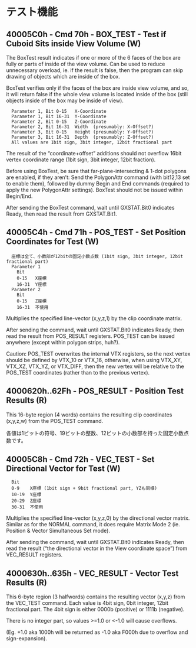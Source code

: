 # テスト機能

## 40005C0h - Cmd 70h - BOX_TEST - Test if Cuboid Sits inside View Volume (W)

The BoxTest result indicates if one or more of the 6 faces of the box are fully or parts of inside of the view volume. Can be used to reduce unnecessary overload, ie. if the result is false, then the program can skip drawing of objects which are inside of the box.

BoxTest verifies only if the faces of the box are inside view volume, and so, it will return false if the whole view volume is located inside of the box (still objects inside of the box may be inside of view).

```
  Parameter 1, Bit 0-15   X-Coordinate
  Parameter 1, Bit 16-31  Y-Coordinate
  Parameter 2, Bit 0-15   Z-Coordinate
  Parameter 2, Bit 16-31  Width  (presumably: X-Offset?)
  Parameter 3, Bit 0-15   Height (presumably: Y-Offset?)
  Parameter 3, Bit 16-31  Depth  (presumably: Z-Offset?)
  All values are 1bit sign, 3bit integer, 12bit fractional part
```

The result of the “coordinate+offset” additions should not overflow 16bit vertex coordinate range (1bit sign, 3bit integer, 12bit fraction).

Before using BoxTest, be sure that far-plane-intersecting & 1-dot polygons are enabled, if they aren’t: Send the PolygonAttr command (with bit12,13 set to enable them), followed by dummy Begin and End commands (required to apply the new PolygonAttr settings). BoxTest should not be issued within Begin/End.

After sending the BoxTest command, wait until GXSTAT.Bit0 indicates Ready, then read the result from GXSTAT.Bit1.

## 40005C4h - Cmd 71h - POS_TEST - Set Position Coordinates for Test (W)

```
  座標は全て、小数部が12bitの固定小数点数 (1bit sign, 3bit integer, 12bit fractional part)
  Parameter 1
    Bit
    0-15   X座標
    16-31  Y座標
  Parameter 2
    Bit
    0-15   Z座標
    16-31  不使用
```

Multiplies the specified line-vector (x,y,z,1) by the clip coordinate matrix.

After sending the command, wait until GXSTAT.Bit0 indicates Ready, then read the result from POS_RESULT registers. POS_TEST can be issued anywhere (except within polygon strips, huh?).

Caution: POS_TEST overwrites the internal VTX registers, so the next vertex should be <fully> defined by VTX_10 or VTX_16, otherwise, when using VTX_XY, VTX_XZ, VTX_YZ, or VTX_DIFF, then the new vertex will be relative to the POS_TEST coordinates (rather than to the previous vertex).

## 4000620h..62Fh - POS_RESULT - Position Test Results (R)

This 16-byte region (4 words) contains the resulting clip coordinates (x,y,z,w) from the POS_TEST command. 

各値は1ビットの符号、19ビットの整数、12ビットの小数部を持った固定小数点数です。

## 40005C8h - Cmd 72h - VEC_TEST - Set Directional Vector for Test (W)

```
  Bit
  0-9    X座標 (1bit sign + 9bit fractional part, YZも同様)
  10-19  Y座標
  20-29  Z座標
  30-31  不使用
```

Multiplies the specified line-vector (x,y,z,0) by the directional vector matrix. Similar as for the NORMAL command, it does require Matrix Mode 2 (ie. Position & Vector Simultaneous Set mode).

After sending the command, wait until GXSTAT.Bit0 indicates Ready, then read the result (“the directional vector in the View coordinate space”) from VEC_RESULT registers.

## 4000630h..635h - VEC_RESULT - Vector Test Results (R)

This 6-byte region (3 halfwords) contains the resulting vector (x,y,z) from the VEC_TEST command. Each value is 4bit sign, 0bit integer, 12bit fractional part. The 4bit sign is either 0000b (positive) or 1111b (negative).

There is no integer part, so values >=1.0 or <-1.0 will cause overflows.

(Eg. +1.0 aka 1000h will be returned as -1.0 aka F000h due to overflow and sign-expansion).

